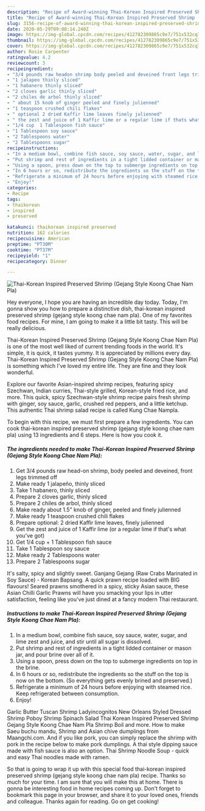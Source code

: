 ```yaml
---
description: "Recipe of Award-winning Thai-Korean Inspired Preserved Shrimp (Gejang Style Koong Chae Nam Pla)"
title: "Recipe of Award-winning Thai-Korean Inspired Preserved Shrimp (Gejang Style Koong Chae Nam Pla)"
slug: 3156-recipe-of-award-winning-thai-korean-inspired-preserved-shrimp-gejang-style-koong-chae-nam-pla
date: 2020-05-29T09:08:14.240Z
image: https://img-global.cpcdn.com/recipes/412782309865c9e7/751x532cq70/thai-korean-inspired-preserved-shrimp-gejang-style-koong-chae-nam-pla-recipe-main-photo.jpg
thumbnail: https://img-global.cpcdn.com/recipes/412782309865c9e7/751x532cq70/thai-korean-inspired-preserved-shrimp-gejang-style-koong-chae-nam-pla-recipe-main-photo.jpg
cover: https://img-global.cpcdn.com/recipes/412782309865c9e7/751x532cq70/thai-korean-inspired-preserved-shrimp-gejang-style-koong-chae-nam-pla-recipe-main-photo.jpg
author: Rosie Carpenter
ratingvalue: 4.2
reviewcount: 3
recipeingredient:
- "3/4 pounds raw headon shrimp body peeled and deveined front legs trimmed off"
- "1 jalapeo thinly sliced"
- "1 habanero thinly sliced"
- "2 cloves garlic thinly sliced"
- "2 chiles de arbol thinly sliced"
- " about 15 knob of ginger peeled and finely julienned"
- "1 teaspoon crushed chili flakes"
- " optional 2 dried Kaffir lime leaves finely julienned"
- " the zest and juice of 1 Kaffir lime or a regular lime if thats what youve got"
- "1/4 cup  1 Tablespoon fish sauce"
- "1 Tablespoon soy sauce"
- "2 Tablespoons water"
- "2 Tablespoons sugar"
recipeinstructions:
- "In a medium bowl, combine fish sauce, soy sauce, water, sugar, and lime zest and juice, and stir until all sugar is dissolved."
- "Put shrimp and rest of ingredients in a tight lidded container or mason jar, and pour brine over all of it."
- "Using a spoon, press down on the top to submerge ingredients on top in the brine."
- "In 6 hours or so, redistribute the ingredients so the stuff on the top is now on the bottom. (So everything gets evenly brined and preserved.)"
- "Refrigerate a minimum of 24 hours before enjoying with steamed rice. Keep refrigerated between consumption."
- "Enjoy!"
categories:
- Recipe
tags:
- thaikorean
- inspired
- preserved

katakunci: thaikorean inspired preserved 
nutrition: 162 calories
recipecuisine: American
preptime: "PT30M"
cooktime: "PT37M"
recipeyield: "1"
recipecategory: Dinner

---
```



![Thai-Korean Inspired Preserved Shrimp (Gejang Style Koong Chae Nam Pla)](https://img-global.cpcdn.com/recipes/412782309865c9e7/751x532cq70/thai-korean-inspired-preserved-shrimp-gejang-style-koong-chae-nam-pla-recipe-main-photo.jpg)

Hey everyone, I hope you are having an incredible day today. Today, I'm gonna show you how to prepare a distinctive dish, thai-korean inspired preserved shrimp (gejang style koong chae nam pla). One of my favorites food recipes. For mine, I am going to make it a little bit tasty. This will be really delicious.

Thai-Korean Inspired Preserved Shrimp (Gejang Style Koong Chae Nam Pla) is one of the most well liked of current trending foods in the world. It's simple, it is quick, it tastes yummy. It is appreciated by millions every day. Thai-Korean Inspired Preserved Shrimp (Gejang Style Koong Chae Nam Pla) is something which I've loved my entire life. They are fine and they look wonderful.

Explore our favorite Asian-inspired shrimp recipes, featuring spicy Szechwan, Indian curries, Thai-style grilled, Korean-style fried rice, and more. This quick, spicy Szechwan-style shrimp recipe pairs fresh shrimp with ginger, soy sauce, garlic, crushed red peppers, and a little ketchup. This authentic Thai shrimp salad recipe is called Kung Chae Nampla.


To begin with this recipe, we must first prepare a few ingredients. You can cook thai-korean inspired preserved shrimp (gejang style koong chae nam pla) using 13 ingredients and 6 steps. Here is how you cook it.

<!--inarticleads1-->

##### The ingredients needed to make Thai-Korean Inspired Preserved Shrimp (Gejang Style Koong Chae Nam Pla):

1. Get 3/4 pounds raw head-on shrimp, body peeled and deveined, front legs trimmed off
1. Make ready 1 jalapeño, thinly sliced
1. Take 1 habanero, thinly sliced
1. Prepare 2 cloves garlic, thinly sliced
1. Prepare 2 chiles de arbol, thinly sliced
1. Make ready  about 1.5&#34; knob of ginger, peeled and finely julienned
1. Make ready 1 teaspoon crushed chili flakes
1. Prepare  optional: 2 dried Kaffir lime leaves, finely julienned
1. Get  the zest and juice of 1 Kaffir lime (or a regular lime if that&#39;s what you&#39;ve got)
1. Get 1/4 cup + 1 Tablespoon fish sauce
1. Take 1 Tablespoon soy sauce
1. Make ready 2 Tablespoons water
1. Prepare 2 Tablespoons sugar


It&#39;s salty, spicy and slightly sweet. Ganjang Gejang (Raw Crabs Marinated in Soy Sauce) - Korean Bapsang. A quick prawn recipe loaded with BIG flavours! Seared prawns smothered in a spicy, sticky Asian sauce, these Asian Chilli Garlic Prawns will have you smacking your lips in utter satisfaction, feeling like you&#39;ve just dined at a fancy modern Thai restaurant. 

<!--inarticleads2-->

##### Instructions to make Thai-Korean Inspired Preserved Shrimp (Gejang Style Koong Chae Nam Pla):

1. In a medium bowl, combine fish sauce, soy sauce, water, sugar, and lime zest and juice, and stir until all sugar is dissolved.
1. Put shrimp and rest of ingredients in a tight lidded container or mason jar, and pour brine over all of it.
1. Using a spoon, press down on the top to submerge ingredients on top in the brine.
1. In 6 hours or so, redistribute the ingredients so the stuff on the top is now on the bottom. (So everything gets evenly brined and preserved.)
1. Refrigerate a minimum of 24 hours before enjoying with steamed rice. Keep refrigerated between consumption.
1. Enjoy!


Garlic Butter Tuscan Shrimp Ladyincognitos New Orleans Styled Dressed Shrimp Poboy Shrimp Spinach Salad Thai Korean Inspired Preserved Shrimp Gejang Style Koong Chae Nam Pla Shrimp Boil and more. How to make Saeu buchu mandu, Shrimp and Asian chive dumplings from Maangchi.com. And if you like pork, you can simply replace the shrimp with pork in the recipe below to make pork dumplings. A thai style dipping sauce made with fish sauce is also an option. Thai Shrimp Noodle Soup - quick and easy Thai noodles made with ramen. 

So that is going to wrap it up with this special food thai-korean inspired preserved shrimp (gejang style koong chae nam pla) recipe. Thanks so much for your time. I am sure that you will make this at home. There is gonna be interesting food in home recipes coming up. Don't forget to bookmark this page in your browser, and share it to your loved ones, friends and colleague. Thanks again for reading. Go on get cooking!
